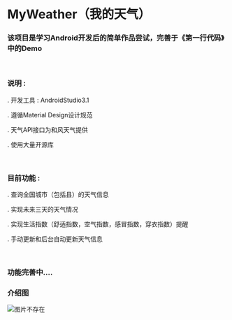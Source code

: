 # MyWeather（我的天气）

### 该项目是学习Android开发后的简单作品尝试，完善于《第一行代码》中的Demo

<br />

### 说明 :
  . 开发工具 : AndroidStudio3.1
  
  .	遵循Material Design设计规范
  
  .	天气API接口为和风天气提供
  
  .	使用大量开源库
 
 <br />
 
### 目前功能 :
.	查询全国城市（包括县）的天气信息

.	实现未来三天的天气情况

.	实现生活指数（舒适指数，空气指数，感冒指数，穿衣指数）提醒

.	手动更新和后台自动更新天气信息
 
 <br />
 
### 功能完善中....


### 介绍图
![图片不存在](https://github.com/Luuur/MyWeather/blob/master/detailimage/Detail.png)

